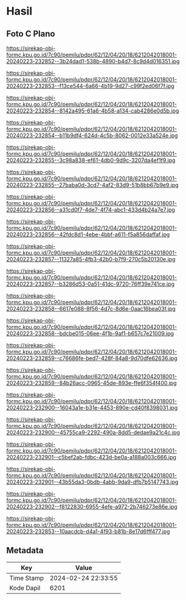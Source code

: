 # Hasil

## Foto C Plano

https://sirekap-obj-formc.kpu.go.id/7c90/pemilu/pdpr/62/12/04/20/18/6212042018001-20240223-232852--3b24dad1-538b-4890-b4d7-8c9d4d016351.jpg

https://sirekap-obj-formc.kpu.go.id/7c90/pemilu/pdpr/62/12/04/20/18/6212042018001-20240223-232853--f13ce544-6a66-4b19-9d27-c99f2ed06f7f.jpg

https://sirekap-obj-formc.kpu.go.id/7c90/pemilu/pdpr/62/12/04/20/18/6212042018001-20240223-232854--8142a495-61a6-4b58-a134-cab4286e0d5b.jpg

https://sirekap-obj-formc.kpu.go.id/7c90/pemilu/pdpr/62/12/04/20/18/6212042018001-20240223-232854--b11b9df4-624d-4c5b-8062-0012e33a524e.jpg

https://sirekap-obj-formc.kpu.go.id/7c90/pemilu/pdpr/62/12/04/20/18/6212042018001-20240223-232855--3c98a838-ef61-4db0-9d9c-3207da4ef1f9.jpg

https://sirekap-obj-formc.kpu.go.id/7c90/pemilu/pdpr/62/12/04/20/18/6212042018001-20240223-232855--27baba0d-3cd7-4af2-83d9-51b8bb67b9e9.jpg

https://sirekap-obj-formc.kpu.go.id/7c90/pemilu/pdpr/62/12/04/20/18/6212042018001-20240223-232856--a31cd0f7-4de7-4f74-abc1-433d4b24a7e7.jpg

https://sirekap-obj-formc.kpu.go.id/7c90/pemilu/pdpr/62/12/04/20/18/6212042018001-20240223-232856--42fdc8d1-4ebe-4bbf-a611-f5a856daffaf.jpg

https://sirekap-obj-formc.kpu.go.id/7c90/pemilu/pdpr/62/12/04/20/18/6212042018001-20240223-232857--11327a85-4fb3-42b0-b7f9-270c5b20130e.jpg

https://sirekap-obj-formc.kpu.go.id/7c90/pemilu/pdpr/62/12/04/20/18/6212042018001-20240223-232857--b3286d53-0a51-41dc-9720-76ff39e741ce.jpg

https://sirekap-obj-formc.kpu.go.id/7c90/pemilu/pdpr/62/12/04/20/18/6212042018001-20240223-232858--6617e088-8f56-4d7c-8d6e-0aac16bea03f.jpg

https://sirekap-obj-formc.kpu.go.id/7c90/pemilu/pdpr/62/12/04/20/18/6212042018001-20240223-232858--bdcbe015-06ee-4f1b-9af1-b657c7e21009.jpg

https://sirekap-obj-formc.kpu.go.id/7c90/pemilu/pdpr/62/12/04/20/18/6212042018001-20240223-232859--c76686fe-bed7-428f-84a8-9d70dfe62636.jpg

https://sirekap-obj-formc.kpu.go.id/7c90/pemilu/pdpr/62/12/04/20/18/6212042018001-20240223-232859--84b26acc-0965-45de-893e-ffe6f354f400.jpg

https://sirekap-obj-formc.kpu.go.id/7c90/pemilu/pdpr/62/12/04/20/18/6212042018001-20240223-232900--16043a1e-b31e-4453-890e-cd40f8398031.jpg

https://sirekap-obj-formc.kpu.go.id/7c90/pemilu/pdpr/62/12/04/20/18/6212042018001-20240223-232900--45755ca9-2292-490a-8dd5-dedae9a21c4c.jpg

https://sirekap-obj-formc.kpu.go.id/7c90/pemilu/pdpr/62/12/04/20/18/6212042018001-20240223-232901--c5bef2ab-fdbc-423d-be0a-a188a003c666.jpg

https://sirekap-obj-formc.kpu.go.id/7c90/pemilu/pdpr/62/12/04/20/18/6212042018001-20240223-232901--43b55da3-0bdb-4abb-9da9-dfb7b5147743.jpg

https://sirekap-obj-formc.kpu.go.id/7c90/pemilu/pdpr/62/12/04/20/18/6212042018001-20240223-232902--f8122830-6955-4efe-a972-2b746273e86e.jpg

https://sirekap-obj-formc.kpu.go.id/7c90/pemilu/pdpr/62/12/04/20/18/6212042018001-20240223-232853--10aacdcb-d4a1-4f93-b81b-8e17d6fff477.jpg


## Metadata

| Key        | Value               |
| ---------- | ------------------- |
| Time Stamp | 2024-02-24 22:33:55 |
| Kode Dapil | 6201                |



